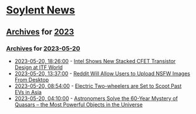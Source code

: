 # [Soylent News](../../../README.md)

## [Archives](../../index.md) for [2023](../index.md)

### [Archives](../../index.md) for [2023-05-20](index.md)

* [2023-05-20, 18:26:00](https://soylentnews.org/article.pl?sid=23/05/19/0712244&from=rss) - [Intel Shows New Stacked CFET Transistor Design at ITF World](https://soylentnews.org/article.pl?sid=23/05/19/0712244&from=rss)
* [2023-05-20, 13:37:00](https://soylentnews.org/article.pl?sid=23/05/19/070242&from=rss) - [Reddit Will Allow Users to Upload NSFW Images From Desktop](https://soylentnews.org/article.pl?sid=23/05/19/070242&from=rss)
* [2023-05-20, 08:54:00](https://soylentnews.org/article.pl?sid=23/05/19/0651223&from=rss) - [Electric Two-wheelers are Set to Scoot Past EVs in Asia](https://soylentnews.org/article.pl?sid=23/05/19/0651223&from=rss)
* [2023-05-20, 04:10:00](https://soylentnews.org/article.pl?sid=23/05/19/0641219&from=rss) - [Astronomers Solve the 60-Year Mystery of Quasars – the Most Powerful Objects in the Universe](https://soylentnews.org/article.pl?sid=23/05/19/0641219&from=rss)
